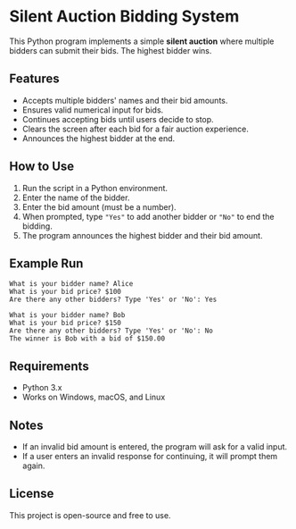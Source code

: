 # Silent Auction Bidding System

This Python program implements a simple **silent auction** where multiple bidders can submit their bids. The highest bidder wins.

## Features
- Accepts multiple bidders' names and their bid amounts.
- Ensures valid numerical input for bids.
- Continues accepting bids until users decide to stop.
- Clears the screen after each bid for a fair auction experience.
- Announces the highest bidder at the end.

## How to Use
1. Run the script in a Python environment.
2. Enter the name of the bidder.
3. Enter the bid amount (must be a number).
4. When prompted, type `"Yes"` to add another bidder or `"No"` to end the bidding.
5. The program announces the highest bidder and their bid amount.

## Example Run
```
What is your bidder name? Alice
What is your bid price? $100
Are there any other bidders? Type 'Yes' or 'No': Yes

What is your bidder name? Bob
What is your bid price? $150
Are there any other bidders? Type 'Yes' or 'No': No
The winner is Bob with a bid of $150.00
```

## Requirements
- Python 3.x
- Works on Windows, macOS, and Linux

## Notes
- If an invalid bid amount is entered, the program will ask for a valid input.
- If a user enters an invalid response for continuing, it will prompt them again.

## License
This project is open-source and free to use.
